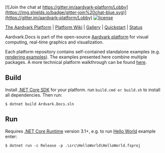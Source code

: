 
[![Join the chat at https://gitter.im/aardvark-platform/Lobby](https://img.shields.io/badge/gitter-join%20chat-blue.svg)](https://gitter.im/aardvark-platform/Lobby)
[![license](https://img.shields.io/github/license/aardvark-platform/aardvark.docs.svg)](https://github.com/aardvark-platform/aardvark.docs/blob/master/LICENSE)

[The Aardvark Platform](https://aardvarkians.com/) |
[Platform Wiki](https://github.com/aardvarkplatform/aardvark.docs/wiki) | 
[Gallery](https://github.com/aardvarkplatform/aardvark.docs/wiki/Gallery) | 
[Quickstart](https://github.com/aardvarkplatform/aardvark.docs/wiki/Quickstart-Windows) | 
[Status](https://github.com/aardvarkplatform/aardvark.docs/wiki/Status)

Aardvark.Docs is part of the open-source [Aardvark platform](https://github.com/aardvark-platform/aardvark.docs/wiki) for visual computing, real-time graphics and visualization.

Each platform repository contains self-contained standalone examples (e.g. [rendering examples](https://github.com/aardvark-platform/aardvark.rendering/tree/master/src/Examples%20(netcore))). The examples presented here combine multiple packages.
A more technical platform walkthrough can be found [here](https://github.com/aardvark-platform/walkthrough).

Build
-----

Install [.NET Core SDK][dotnet-core-sdk] for your platform. 
run ``build.cmd or build.sh`` to install all dependencies.
Then run:

```console
$ dotnet build Ardvark.Docs.sln
```

Run
---

Requires [.NET Core Runtime][dotnet-core-runtime] version 3.1+, e.g. to run [Hello World][hello-world] example enter:

```console
$ dotnet run -c Release -p .\src\HelloWorld\HelloWorld.fsproj
```

[dotnet-core-runtime]: https://www.microsoft.com/net/download/core#/runtime
[dotnet-core-sdk]: https://www.microsoft.com/net/download/core
[hello-world]: https://github.com/aardvark-platform/aardvark.docs/wiki/Hello-World-Tutorial
